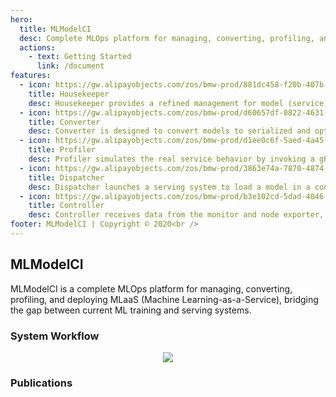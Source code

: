 ```yaml
---
hero:
  title: MLModelCI
  desc: Complete MLOps platform for managing, converting, profiling, and deploying MLaaS
  actions:
    - text: Getting Started
      link: /document
features:
  - icon: https://gw.alipayobjects.com/zos/bmw-prod/881dc458-f20b-407b-947a-95104b5ec82b/k79dm8ih_w144_h144.png
    title: Housekeeper
    desc: Housekeeper provides a refined management for model (service) registration, deletion, update and selection.
  - icon: https://gw.alipayobjects.com/zos/bmw-prod/d60657df-0822-4631-9d7c-e7a869c2f21c/k79dmz3q_w126_h126.png
    title: Converter
    desc: Converter is designed to convert models to serialized and optimized formats so that the models can be deployed to cloud. Support Tensorflow SavedModel, ONNX, TorchScript, TensorRT.
  - icon: https://gw.alipayobjects.com/zos/bmw-prod/d1ee0c6f-5aed-4a45-a507-339a4bfe076c/k7bjsocq_w144_h144.png
    title: Profiler
    desc: Profiler simulates the real service behavior by invoking a gRPC client and a model service, and provides a detailed report about model runtime performance (e.g. P99-latency and throughput) in production environment.
  - icon: https://gw.alipayobjects.com/zos/bmw-prod/3863e74a-7870-4874-b1e1-00a8cdf47684/kj9t7ww3_w144_h144.png
    title: Dispatcher
    desc: Dispatcher launches a serving system to load a model in a containerized manner and dispatches the MLaaS to a device. Support Tensorflow Serving, Trion Inference Serving, ONNX runtime, Web Framework (e.g., FastAPI).
  - icon: https://gw.alipayobjects.com/zos/bmw-prod/b3e102cd-5dad-4046-a02a-be33241d1cc7/kj9t8oji_w144_h144.png
    title: Controller
    desc: Controller receives data from the monitor and node exporter, and controls the whole workflow of our system.
footer: MLModelCI | Copyright © 2020<br />
---
```


## MLModelCI

MLModelCI is a complete MLOps platform for managing, converting, profiling, and deploying MLaaS (Machine Learning-as-a-Service), bridging the gap between current ML training and serving systems.

### System Workflow

<div style="text-align:center"><img src="https://mlmodelci.github.io/website/assets/img/modelci_workflow.svg" /></div>

### Publications
